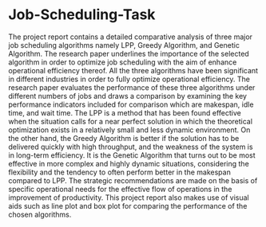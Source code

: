 # Job-Scheduling-Task
The project report contains a detailed 
comparative analysis of three major job scheduling algorithms 
namely LPP, Greedy Algorithm, and Genetic Algorithm. The 
research paper underlines the importance of the selected 
algorithm in order to optimize job scheduling with the aim of 
enhance operational efficiency thereof. All the three algorithms 
have been significant in different industries in order to fully 
optimize operational efficiency. The research paper evaluates 
the performance of these three algorithms under different 
numbers of jobs and draws a comparison by examining the key 
performance indicators included for comparison which are 
makespan, idle time, and wait time. The LPP is a method that 
has been found effective when the situation calls for a near
perfect solution in which the theoretical optimization exists in a 
relatively small and less dynamic environment. On the other 
hand, the Greedy Algorithm is better if the solution has to be 
delivered quickly with high throughput, and the weakness of the 
system is in long-term efficiency. It is the Genetic Algorithm that 
turns out to be most effective in more complex and highly 
dynamic situations, considering the flexibility and the tendency 
to often perform better in the makespan compared to LPP. The 
strategic recommendations are made on the basis of specific 
operational needs for the effective flow of operations in the 
improvement of productivity. This project report also makes use 
of visual aids such as line plot and box plot for comparing the 
performance of the chosen algorithms. 
